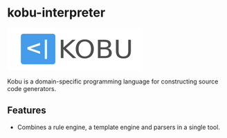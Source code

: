 kobu-interpreter
===========

![KOBU logo](assets/kobu-logo.png)

Kobu is a domain-specific programming language for constructing source code generators.

Features
-----------
* Combines a rule engine, a template engine and parsers in a single tool.
